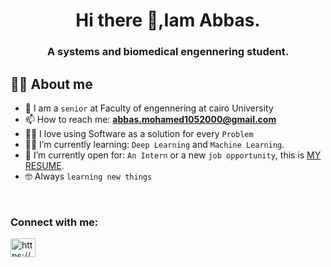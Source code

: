 <h1 align="center"> Hi there 👋,Iam Abbas.
<h3 align="center"> A systems and biomedical engennering student.

## :sassy_man:  About me
- :school: I am a `senior` at Faculty of engennering at cairo University
- 📫 How to reach me: **abbas.mohamed1052000@gmail.com**
- :technologist: I love using Software as a solution for every `Problem`
- :student: I’m currently learning: `Deep Learning` and `Machine Learning`.
- :thinking: I’m currently open for: `An Intern` or a new `job opportunity`, this is [MY RESUME](https://drive.google.com/file/d/1G7e66boqchdq209fXRLK__1ecmRhU47V/view?usp=sharing).
- :nerd_face: Always `learning new things`

<br>

<h3 align="left">Connect with me:</h3>
<p align="left">
<a href="https://www.linkedin.com/in/abbas-mohamed-44682a23b/" target="blank"><img align="center" src="https://raw.githubusercontent.com/rahuldkjain/github-profile-readme-generator/master/src/images/icons/Social/linked-in-alt.svg" alt="https://www.linkedin.com/in/abdalrahman-khaled-12ba431b5/" height="30" width="40" /></a>
</p>


<!--
**abbas695/abbas695** is a ✨ _special_ ✨ repository because its `README.md` (this file) appears on your GitHub profile.

Here are some ideas to get you started:

- 🔭 I’m currently working on ...
- 🌱 I’m currently learning ...
- 👯 I’m looking to collaborate on ...
- 🤔 I’m looking for help with ...
- 💬 Ask me about ...
- 📫 How to reach me: ...
- 😄 Pronouns: ...
- ⚡ Fun fact: ...
-->
